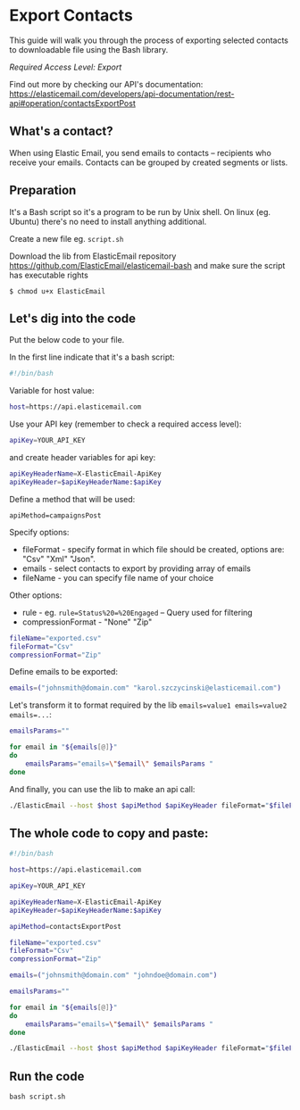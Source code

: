 # Export Contacts

This guide will walk you through the process of exporting selected contacts to downloadable file using the Bash library. 

*Required Access Level: Export*

Find out more by checking our API's documentation: https://elasticemail.com/developers/api-documentation/rest-api#operation/contactsExportPost

## What's a contact?
When using Elastic Email, you send emails to contacts – recipients who receive your emails. Contacts can be grouped by created segments or lists.

## Preparation
It's a Bash script so it's a program to be run by Unix shell. On linux (eg. Ubuntu) there's no need to install anything additional. 

Create a new file eg. `script.sh`

Download the lib from ElasticEmail repository https://github.com/ElasticEmail/elasticemail-bash and make sure the script has executable rights
```
$ chmod u+x ElasticEmail
```

## Let's dig into the code

Put the below code to your file.

In the first line indicate that it's a bash script:

```bash
#!/bin/bash
```

Variable for host value:

```bash
host=https://api.elasticemail.com
```

Use your API key (remember to check a required access level):

```bash
apiKey=YOUR_API_KEY
```

and create header variables for api key:
```bash
apiKeyHeaderName=X-ElasticEmail-ApiKey
apiKeyHeader=$apiKeyHeaderName:$apiKey
```

Define a method that will be used:
```
apiMethod=campaignsPost
```

Specify options:
- fileFormat - specify format in which file should be created, options are: "Csv" "Xml" "Json".
- emails - select contacts to export by providing array of emails
- fileName - you can specify file name of your choice

Other options:
- rule - eg. `rule=Status%20=%20Engaged` – Query used for filtering
- compressionFormat - "None" "Zip"


```bash
fileName="exported.csv"
fileFormat="Csv"
compressionFormat="Zip"
```

Define emails to be exported:

```bash
emails=("johnsmith@domain.com" "karol.szczycinski@elasticemail.com")
```

Let's transform it to format required by the lib `emails=value1 emails=value2 emails=...`:

```bash
emailsParams=""

for email in "${emails[@]}"
do
    emailsParams="emails=\"$email\" $emailsParams "
done
```

And finally, you can use the lib to make an api call:

```bash
./ElasticEmail --host $host $apiMethod $apiKeyHeader fileFormat="$fileFormat" fileName="$fileName" compressionFormat="$compressionFormat" $emailsParams
```

## The whole code to copy and paste:

```bash
#!/bin/bash

host=https://api.elasticemail.com

apiKey=YOUR_API_KEY

apiKeyHeaderName=X-ElasticEmail-ApiKey
apiKeyHeader=$apiKeyHeaderName:$apiKey

apiMethod=contactsExportPost

fileName="exported.csv"
fileFormat="Csv"
compressionFormat="Zip"

emails=("johnsmith@domain.com" "johndoe@domain.com")

emailsParams=""

for email in "${emails[@]}"
do
    emailsParams="emails=\"$email\" $emailsParams "
done

./ElasticEmail --host $host $apiMethod $apiKeyHeader fileFormat="$fileFormat" fileName="$fileName" compressionFormat="$compressionFormat" $emailsParams
```

## Run the code
```
bash script.sh
```
